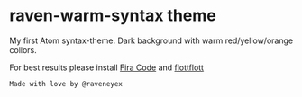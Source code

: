 # raven-warm-syntax theme

My first Atom syntax-theme.
Dark background with warm red/yellow/orange collors.

For best results please install [Fira Code](https://github.com/tonsky/FiraCode) and [flottflott](http://www.dafont.com/flottflott.font)

````
Made with love by @raveneyex
````

